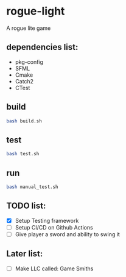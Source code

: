 # rogue-light
A rogue lite game

## dependencies list:
- pkg-config
- SFML
- Cmake
- Catch2
- CTest

## build
```bash
bash build.sh
```

## test
```bash
bash test.sh
```

## run
```bash
bash manual_test.sh
```

## TODO list:
- [X] Setup Testing framework
- [ ] Setup CI/CD on Github Actions
- [ ] Give player a sword and ability to swing it

## Later list:
- [ ] Make LLC called: Game Smiths
